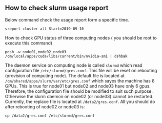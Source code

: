 ## How to check slurm usage report

Below command check the usage report form a specific time.
```shell
sreport cluster all Start=2019-09-10
```

How to check GPU status of three computing nodes ( you should be root to execute this command)
```shell
pdsh -w node01,node02,node03 /cm/local/apps/cuda/libs/current/bin/nvidia-smi | dshbak
```

The daemon service on computing node is called `slurmd` which read configuration file `/etc/slurmd/gres.conf`. This file will be reset on rebooting (provision of computing node).
The default file is located at `/cm/shared/apps/slurm/var/etc/gres.conf` which sayes the machine has 8 GPUs. This is true for node01 but node02 and node03 have only 6 gpus. Therefore,
the configuration file should be modified to suit such purpose. Otherwise the slurm daemon on node02 (or node03) cannot be restarted. Currently, the replace file is located at
`/data2/gres.conf`. All you should do after rebooting of node02 or node03 is:

```shell
cp /data2/gres.conf /etc/slurmd/gres.conf
```